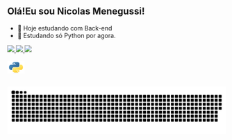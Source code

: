 ## Olá!Eu sou Nicolas Menegussi!

- 🔭 Hoje estudando com Back-end
- 🌱 Estudando só Python por agora.


<div>
<a href="https://github.com/nicolaspy1">
  <img height="180em" src="https://github-readme-stats.vercel.app/api?username=nicolaspy1&show_icons=true&theme=dark&include_all_commits=true&count_private=true"/>
  <img height="180em" src="https://github-readme-stats.vercel.app/api/top-langs/?username=nicolaspy1&layout=compact&langs_count=7&theme=dark"/>
  <img height="180em" src="https://cdn.jsdelivr.net/gh/devicons/devicon/icons/jupyter/jupyter-original-wordmark.svg" />
  
           
          
  
</div>
  <div style="display: inline_block"><br>
  <img align="center" alt="Nick-Python" height="30" width="40" src="https://raw.githubusercontent.com/devicons/devicon/master/icons/python/python-original.svg">
 
</div>
  
  ##
  
  </div>
  
  ![Snake animation](https://github.com/nicolaspy1/nicolaspy1/blob/output/github-contribution-grid-snake.svg)
 

